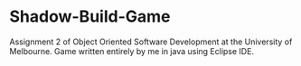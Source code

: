 # Shadow-Build-Game
Assignment 2 of Object Oriented Software Development at the University of Melbourne.
Game written entirely by me in java using Eclipse IDE.
